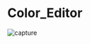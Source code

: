 # Color_Editor
![capture](https://raw.githubusercontent.com/kiranfl/Color_Editor/master/docs/demo.gif)
